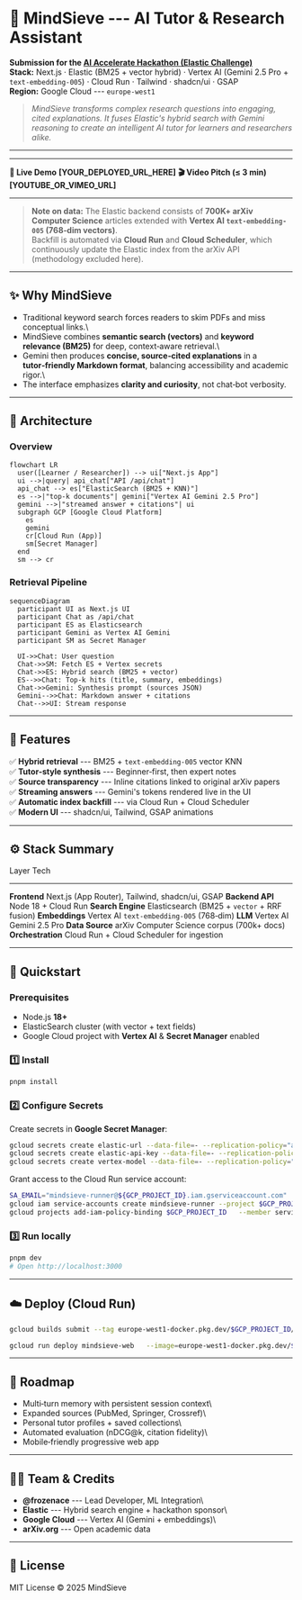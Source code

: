 # 🧠 MindSieve --- AI Tutor & Research Assistant

**Submission for the [AI Accelerate Hackathon (Elastic
Challenge)](https://aiinaction.devpost.com)**\
**Stack:** Next.js · Elastic (BM25 + vector hybrid) · Vertex AI (Gemini
2.5 Pro + `text-embedding-005`) · Cloud Run · Tailwind · shadcn/ui ·
GSAP\
**Region:** Google Cloud --- `europe-west1`

> *MindSieve transforms complex research questions into engaging, cited
> explanations. It fuses Elastic's hybrid search with Gemini reasoning
> to create an intelligent AI tutor for learners and researchers alike.*

------------------------------------------------------------------------

  ------------------------------ --------------------------------
  **🚀 Live Demo**               **\[YOUR_DEPLOYED_URL_HERE\]**
  **🎬 Video Pitch (≤ 3 min)**   **\[YOUTUBE_OR_VIMEO_URL\]**
  ------------------------------ --------------------------------

> **Note on data:** The Elastic backend consists of **700K+ arXiv
> Computer Science** articles extended with **Vertex AI
> `text-embedding-005` (768‑dim vectors)**.\
> Backfill is automated via **Cloud Run** and **Cloud Scheduler**, which
> continuously update the Elastic index from the arXiv API (methodology
> excluded here).

------------------------------------------------------------------------

## ✨ Why MindSieve

-   Traditional keyword search forces readers to skim PDFs and miss
    conceptual links.\
-   MindSieve combines **semantic search (vectors)** and **keyword
    relevance (BM25)** for deep, context‑aware retrieval.\
-   Gemini then produces **concise, source‑cited explanations** in a
    **tutor‑friendly Markdown format**, balancing accessibility and
    academic rigor.\
-   The interface emphasizes **clarity and curiosity**, not chat‑bot
    verbosity.

------------------------------------------------------------------------

## 🧭 Architecture

### Overview

``` mermaid
flowchart LR
  user([Learner / Researcher]) --> ui["Next.js App"]
  ui -->|query| api_chat["API /api/chat"]
  api_chat --> es["ElasticSearch (BM25 + KNN)"]
  es -->|"top‑k documents"| gemini["Vertex AI Gemini 2.5 Pro"]
  gemini -->|"streamed answer + citations"| ui
  subgraph GCP [Google Cloud Platform]
    es
    gemini
    cr[Cloud Run (App)]
    sm[Secret Manager]
  end
  sm --> cr
```

### Retrieval Pipeline

``` mermaid
sequenceDiagram
  participant UI as Next.js UI
  participant Chat as /api/chat
  participant ES as Elasticsearch
  participant Gemini as Vertex AI Gemini
  participant SM as Secret Manager

  UI->>Chat: User question
  Chat->>SM: Fetch ES + Vertex secrets
  Chat->>ES: Hybrid search (BM25 + vector)
  ES-->>Chat: Top‑k hits (title, summary, embeddings)
  Chat->>Gemini: Synthesis prompt (sources JSON)
  Gemini-->>Chat: Markdown answer + citations
  Chat-->>UI: Stream response
```

------------------------------------------------------------------------

## 🧩 Features

✅ **Hybrid retrieval** --- BM25 + `text-embedding-005` vector KNN\
✅ **Tutor‑style synthesis** --- Beginner‑first, then expert notes\
✅ **Source transparency** --- Inline citations linked to original arXiv
papers\
✅ **Streaming answers** --- Gemini's tokens rendered live in the UI\
✅ **Automatic index backfill** --- via Cloud Run + Cloud Scheduler\
✅ **Modern UI** --- shadcn/ui, Tailwind, GSAP animations

------------------------------------------------------------------------

## ⚙️ Stack Summary

  Layer               Tech
  ------------------- -------------------------------------------------
  **Frontend**        Next.js (App Router), Tailwind, shadcn/ui, GSAP
  **Backend API**     Node 18 + Cloud Run
  **Search Engine**   Elasticsearch (BM25 + `vector` + RRF fusion)
  **Embeddings**      Vertex AI `text-embedding-005` (768‑dim)
  **LLM**             Vertex AI Gemini 2.5 Pro
  **Data Source**     arXiv Computer Science corpus (700k+ docs)
  **Orchestration**   Cloud Run + Cloud Scheduler for ingestion

------------------------------------------------------------------------

## 🚀 Quickstart

### Prerequisites

-   Node.js **18+**
-   ElasticSearch cluster (with vector + text fields)
-   Google Cloud project with **Vertex AI** & **Secret Manager** enabled

### 1️⃣ Install

``` bash
pnpm install
```

### 2️⃣ Configure Secrets

Create secrets in **Google Secret Manager**:

``` bash
gcloud secrets create elastic-url --data-file=- --replication-policy="automatic"
gcloud secrets create elastic-api-key --data-file=- --replication-policy="automatic"
gcloud secrets create vertex-model --data-file=- --replication-policy="automatic"
```

Grant access to the Cloud Run service account:

``` bash
SA_EMAIL="mindsieve-runner@${GCP_PROJECT_ID}.iam.gserviceaccount.com"
gcloud iam service-accounts create mindsieve-runner --project $GCP_PROJECT_ID
gcloud projects add-iam-policy-binding $GCP_PROJECT_ID   --member serviceAccount:${SA_EMAIL}   --role roles/secretmanager.secretAccessor
```

### 3️⃣ Run locally

``` bash
pnpm dev
# Open http://localhost:3000
```

------------------------------------------------------------------------

## ☁️ Deploy (Cloud Run)

``` bash
gcloud builds submit --tag europe-west1-docker.pkg.dev/$GCP_PROJECT_ID/mindsieve/web:latest

gcloud run deploy mindsieve-web   --image=europe-west1-docker.pkg.dev/$GCP_PROJECT_ID/mindsieve/web:latest   --platform=managed   --region=europe-west1   --allow-unauthenticated   --service-account=mindsieve-runner@${GCP_PROJECT_ID}.iam.gserviceaccount.com   --set-env-vars=NODE_ENV=production,GCP_PROJECT_ID=$GCP_PROJECT_ID,VERTEX_LOCATION=europe-west1,VERTEX_MODEL=gemini-2.5-pro,EMBEDDING_MODEL=text-embedding-005
```

------------------------------------------------------------------------

## 🧱 Roadmap

-   Multi‑turn memory with persistent session context\
-   Expanded sources (PubMed, Springer, Crossref)\
-   Personal tutor profiles + saved collections\
-   Automated evaluation (nDCG@k, citation fidelity)\
-   Mobile‑friendly progressive web app

------------------------------------------------------------------------

## 🧑‍💻 Team & Credits

-   **@frozenace** --- Lead Developer, ML Integration\
-   **Elastic** --- Hybrid search engine + hackathon sponsor\
-   **Google Cloud** --- Vertex AI (Gemini + embeddings)\
-   **arXiv.org** --- Open academic data

------------------------------------------------------------------------

## 📄 License

MIT License © 2025 MindSieve
